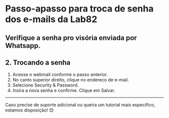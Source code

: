 # Passo-apasso para troca de senha dos e-mails da Lab82

## Verifique a senha pro visória enviada por Whatsapp.

## 2. Trocando a senha
1. Acesse o webmail conforme o passo anterior.
2. No canto superior direito, clique no endereco de e-mail.
3. Selecione Security & Password.
4. Insira a nova senha e confirme. Clique em Salvar.
---
Caso precise de suporte adicional ou queira um tutorial mais específico, estamos disposição! 😊